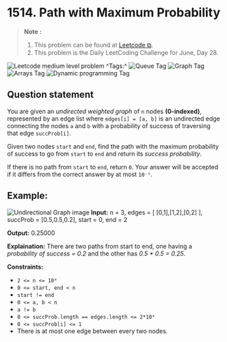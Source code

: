 # 1514. Path with Maximum Probability

>**Note :**
>1. This problem can be found at [Leetcode ⧉](https://leetcode.com/problems/path-with-maximum-probability/description/).
>2. This problem is the Daily LeetCoding Challenge for June, Day 28.
<!-- Badges -->
![Leetcode medium level problem](https://img.shields.io/badge/Medium-ffc01e)
^Tags:^
![Queue Tag](https://img.shields.io/badge/Queue-cfcfcf) ![Graph Tag](https://img.shields.io/badge/Graph-cfcfcf) ![Arrays Tag](https://img.shields.io/badge/Arrays-cfcfcf) ![Dynamic programming Tag](https://img.shields.io/badge/Dynamic_Programming-cfcfcf)

## Question statement

You are given an *undirected weighted graph* of `n` nodes **(0-indexed)**, represented by an edge list where `edges[i] = [a, b]` is an undirected edge connecting the nodes `a` and `b` with a probability of success of traversing that edge `succProb[i]`.

Given two nodes `start` and `end`, find the path with the maximum probability of success to go from `start` to `end` and return its *success probability*.

If there is no path from `start` to `end`, return `0`. Your answer will be accepted if it differs from the correct answer by at most `10⁻⁵`.


## Example:
![Undirectional Graph image](https://assets.leetcode.com/uploads/2019/09/20/1558_ex1.png)
**Input:**
    n = 3, edges = [ [0,1],[1,2],[0,2] ], succProb = [0.5,0.5,0.2], start = 0, end = 2

**Output:**
    0.25000

**Explaination:**
    There are two paths from start to end, one having a *probability of success = 0.2* and the other has *0.5 * 0.5 = 0.25*.


**Constraints:**
* `2 <= n <= 10⁴`
* `0 <= start, end < n`
* `start != end`
* `0 <= a, b < n`
* `a != b`
* `0 <= succProb.length == edges.length <= 2*10⁴`
* `0 <= succProb[i] <= 1`
* There is at most one edge between every two nodes.
